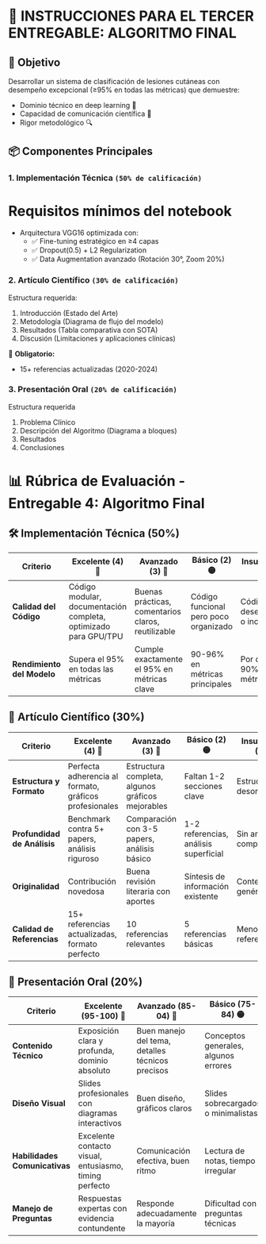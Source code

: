 # 📝 INSTRUCCIONES PARA EL TERCER ENTREGABLE: ALGORITMO FINAL

## 🎯 Objetivo  
Desarrollar un sistema de clasificación de lesiones cutáneas con desempeño excepcional (≥95% en todas las métricas) que demuestre:
- Dominio técnico en deep learning 🧠
- Capacidad de comunicación científica 📄
- Rigor metodológico 🔍

## 📦 Componentes Principales  

### 1. **Implementación Técnica** `(50% de calificación)`  
# Requisitos mínimos del notebook
- Arquitectura VGG16 optimizada con:
  - ✅ Fine-tuning estratégico en ≥4 capas
  - ✅ Dropout(0.5) + L2 Regularization
  - ✅ Data Augmentation avanzado (Rotación 30°, Zoom 20%)  


### 2. **Artículo Científico** `(30% de calificación)` 
Estructura requerida:
1. Introducción (Estado del Arte)  
2. Metodología (Diagrama de flujo del modelo)  
3. Resultados (Tabla comparativa con SOTA)  
4. Discusión (Limitaciones y aplicaciones clínicas)

📌 **Obligatorio:**
* 15+ referencias actualizadas (2020-2024)

### 3. **Presentación Oral** `(20% de calificación)`
Estructura requerida
1. Problema Clínico
2. Descripción del Algoritmo (Diagrama a bloques)
3. Resultados
4. Conclusiones

# 📊 Rúbrica de Evaluación - Entregable 4: Algoritmo Final

## 🛠️ Implementación Técnica (50%)

| **Criterio**               | **Excelente (4)** 💎 | **Avanzado (3)** 🔵 | **Básico (2)** 🟡 | **Insuficiente (1)** 🔴 |
|----------------------------|----------------------|---------------------|-------------------|------------------------|
| **Calidad del Código**     | Código modular, documentación completa, optimizado para GPU/TPU | Buenas prácticas, comentarios claros, reutilizable | Código funcional pero poco organizado | Código desestructurado o incompleto |
| **Rendimiento del Modelo** | Supera el 95% en todas las métricas | Cumple exactamente el 95% en métricas clave | 90-96% en métricas principales | Por debajo del 90% en alguna métrica |


## 📄 Artículo Científico (30%)

| **Criterio**               | **Excelente (4)** 💎 | **Avanzado (3)** 🔵 | **Básico (2)** 🟡 | **Insuficiente (1)** 🔴 |
|----------------------------|----------------------|---------------------|-------------------|------------------------|
| **Estructura y Formato**   | Perfecta adherencia al formato, gráficos profesionales | Estructura completa, algunos gráficos mejorables | Faltan 1-2 secciones clave | Estructura desorganizada |
| **Profundidad de Análisis**| Benchmark contra 5+ papers, análisis riguroso | Comparación con 3-5 papers, análisis básico | 1-2 referencias, análisis superficial | Sin análisis comparativo |
| **Originalidad**          | Contribución novedosa | Buena revisión literaria con aportes | Síntesis de información existente | Contenido genérico |
| **Calidad de Referencias** | 15+ referencias actualizadas, formato perfecto | 10 referencias relevantes | 5 referencias básicas | Menos de 5 referencias |

## 🎤 Presentación Oral (20%)

| **Criterio**               | **Excelente (95-100)** 💎 | **Avanzado (85-04)** 🔵 | **Básico (75-84)** 🟡 | **Insuficiente (0-74)** 🔴 |
|----------------------------|----------------------|---------------------|-------------------|------------------------|
| **Contenido Técnico**      | Exposición clara y profunda, dominio absoluto | Buen manejo del tema, detalles técnicos precisos | Conceptos generales, algunos errores | Dificultades técnicas evidentes |
| **Diseño Visual**         | Slides profesionales con diagramas interactivos | Buen diseño, gráficos claros | Slides sobrecargados o minimalistas | Diseño pobre o distractivo |
| **Habilidades Comunicativas**| Excelente contacto visual, entusiasmo, timing perfecto | Comunicación efectiva, buen ritmo | Lectura de notas, tiempo irregular | Mala dicción, falta de preparación |
| **Manejo de Preguntas**   | Respuestas expertas con evidencia contundente | Responde adecuadamente la mayoría | Dificultad con preguntas técnicas | No responde preguntas clave |



